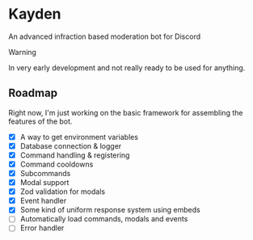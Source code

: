 # Kayden

An advanced infraction based moderation bot for Discord 

> [!WARNING]  
> In very early development and not really ready to be used for anything.

## Roadmap

Right now, I'm just working on the basic framework for assembling the features of the bot.

- [x] A way to get environment variables
- [x] Database connection & logger
- [x] Command handling & registering
- [x] Command cooldowns
- [x] Subcommands
- [x] Modal support
- [x] Zod validation for modals
- [x] Event handler
- [x] Some kind of uniform response system using embeds
- [ ] Automatically load commands, modals and events
- [ ] Error handler